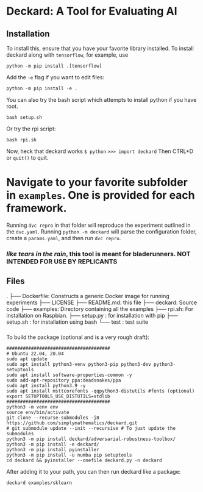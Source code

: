 

# Deckard: A Tool for Evaluating AI

## Installation

To install this, ensure that you have your favorite library installed. To install deckard along with `tensorflow`, for example, use
```
python -m pip install .[tensorflow]
```
Add the `-e` flag if you want to edit files:
```
python -m pip install -e .
```
You can also try the bash script which attempts to install python if you have root.
```
bash setup.sh
```
Or try the rpi script:
```
bash rpi.sh
```
Now, heck that deckard works
```$ python```
```>>> import deckard```
Then CTRL+D or `quit()` to quit.
# Navigate to your favorite subfolder in `examples`. One is provided for each framework.
Running `dvc repro` in that folder will reproduce the experiment outlined in the `dvc.yaml`. Running `python -m deckard` will parse the configuration folder, create a `params.yaml`, and then run `dvc repro`.
### _like tears in the rain_, this tool is meant for bladerunners. NOT INTENDED FOR USE BY REPLICANTS

## Files

.
├── Dockerfile: Constructs a generic Docker image for running experiments
├── LICENSE
├── README.md: this file
├── deckard: Source code
├── examples: Directory containing all the examples
├── rpi.sh: For installation on Raspbian.
├── setup.py : for installation with pip
├── setup.sh : for installation using bash
└── test : test suite


###

To build the package (optional and is a very rough draft):

```
######################################
# Ubuntu 22.04, 20.04
sudo apt update
sudo apt install python3-venv python3-pip python3-dev python3-setuptools
sudo apt install software-properties-common -y
sudo add-apt-repository ppa:deadsnakes/ppa
sudo apt install python3.9 -y
sudo apt install msttcorefonts -qqpython3-distutils #fonts (optional)
export SETUPTOOLS_USE_DISTUTILS=stdlib
######################################
python3 -m venv env
source env/bin/activate
git clone --recurse-submodules -j8 https://github.com/simplymathematics/deckard.git
# git submodule update --init --recursive # To just update the submodules
python3 -m pip install deckard/adversarial-robustness-toolbox/
python3 -m pip install -e deckard/
python3 -m pip install pyinstaller
python3 -m pip install -u numba pip setuptools
cd deckard && pyinstaller --onefile deckard.py -n deckard
```

After adding it to your path, you can then run deckard like a package:

```
deckard examples/sklearn
```
